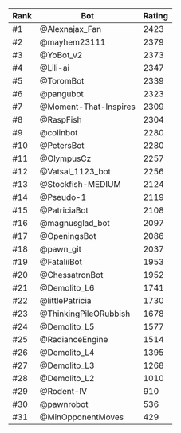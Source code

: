 Rank|Bot|Rating
---|---|---
#1|@Alexnajax_Fan|2423
#2|@mayhem23111|2379
#3|@YoBot_v2|2373
#4|@Lili-ai|2347
#5|@ToromBot|2339
#6|@pangubot|2323
#7|@Moment-That-Inspires|2309
#8|@RaspFish|2304
#9|@colinbot|2280
#10|@PetersBot|2280
#11|@OlympusCz|2257
#12|@Vatsal_1123_bot|2256
#13|@Stockfish-MEDIUM|2124
#14|@Pseudo-1|2119
#15|@PatriciaBot|2108
#16|@magnusglad_bot|2097
#17|@OpeningsBot|2086
#18|@pawn_git|2037
#19|@FataliiBot|1953
#20|@ChessatronBot|1952
#21|@Demolito_L6|1741
#22|@littlePatricia|1730
#23|@ThinkingPileORubbish|1678
#24|@Demolito_L5|1577
#25|@RadianceEngine|1514
#26|@Demolito_L4|1395
#27|@Demolito_L3|1268
#28|@Demolito_L2|1010
#29|@Rodent-IV|910
#30|@pawnrobot|536
#31|@MinOpponentMoves|429
